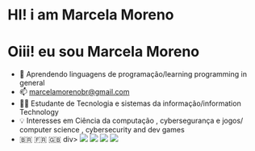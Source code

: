 # HI! i am Marcela Moreno 
# Oiii! eu sou Marcela Moreno 

- 🌱 Aprendendo linguagens de programação/learning programming in general
- 📫 marcelamorenobr@gmail.com
- 👩‍🎓 Estudante de Tecnologia e sistemas da informação/information Technology
- 💡 Interesses em Ciência da computação , cybersegurança e jogos/ computer science , cybersecurity and dev games
- 🇧🇷 🇫🇷 🇬🇧
div> 
  <a href="https://instagram.com/marcelamrno" target="_blank"><img src="https://img.shields.io/badge/-Instagram-%23E4405F?style=for-the-badge&logo=instagram&logoColor=white" target="_blank"></a>
 <a href="https://discord.gg/marcelamm#2320" target="_blank"><img src="https://img.shields.io/badge/Discord-7289DA?style=for-the-badge&logo=discord&logoColor=white" target="_blank"></a> 
  <a href = "mailto:marcelamorenobr@gmail.com"><img src="https://img.shields.io/badge/-Gmail-%23333?style=for-the-badge&logo=gmail&logoColor=white" target="_blank"></a>
  <a href="https://www.linkedin.com/in/marcela-moreno-09871122a" target="_blank"><img src="https://img.shields.io/badge/-LinkedIn-%230077B5?style=for-the-badge&logo=linkedin&logoColor=white" target="_blank"></a> 
 </div>
 
